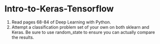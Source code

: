 # Intro-to-Keras-Tensorflow

1) Read pages 68-84 of Deep Learning with Python.
2) Attempt a classification problem set of your own on both sklearn and Keras. Be sure to use random_state to ensure
you can actually compare the results. 


